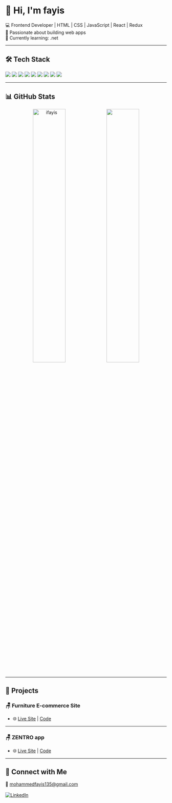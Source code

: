 # 👋 Hi, I'm fayis

💻 Frontend Developer | HTML | CSS | JavaScript | React | Redux <br>
🚀 Passionate about building web apps  <br>
🌱 Currently learning: .net

---

## 🛠 Tech Stack

<p align="left">
  <img src="https://img.shields.io/badge/HTML5-E34F26?style=for-the-badge&logo=html5&logoColor=white" />
  <img src="https://img.shields.io/badge/CSS3-1572B6?style=for-the-badge&logo=css3&logoColor=white" />
  <img src="https://img.shields.io/badge/JavaScript-F7DF1E?style=for-the-badge&logo=javascript&logoColor=black" />
  <img src="https://img.shields.io/badge/VS%20Code-007ACC?style=for-the-badge&logo=visual-studio-code&logoColor=white" />
  <img src="https://img.shields.io/badge/Redux-764ABC?style=for-the-badge&logo=redux&logoColor=white" />
  <img src="https://img.shields.io/badge/React-20232A?style=for-the-badge&logo=react&logoColor=61DAFB" />
  <img src="https://img.shields.io/badge/Tailwind_CSS-38B2AC?style=for-the-badge&logo=tailwind-css&logoColor=white" />
  <img src="https://img.shields.io/badge/Bootstrap-7952B3?style=for-the-badge&logo=bootstrap&logoColor=white" />
  <img src="https://img.shields.io/badge/Figma-F24E1E?style=for-the-badge&logo=figma&logoColor=white" />

</p>



---

## 📊 GitHub Stats
<p align="center">
<img src="https://github-readme-stats.vercel.app/api?username=iFayis&show_icons=true&locale=en&theme=gotham" alt="ifayis" width="45%" />
<img src="https://leetcard.jacoblin.cool/iFayis?theme=dark&font=ABeeZee" width="45%" />
</p>

---

## 🚀 Projects

### 🪑 Furniture E-commerce Site

- 🌐 [Live Site](https://furniture-shop-theta-one.vercel.app/) | [Code](https://github.com/ifayis/furniture-shop)

---

### 🪑 ZENTRO app

- 🌐 [Live Site](https://zentro-app-xi.vercel.app/) | [Code](https://github.com/ifayis/zentro-app)

---

## 🔗 Connect with Me
📧 mohammedfayis135@gmail.com <br><br>
[![LinkedIn](https://img.shields.io/badge/LinkedIn-blue?logo=linkedin&style=for-the-badge)](https://www.linkedin.com/in/fayis-kv)
